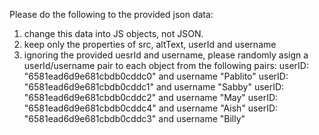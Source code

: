Please do the following to the provided json data:
1. change this data into JS objects, not JSON.
2. keep only the properties of src, altText, userId and username
3. ignoring the provided uesrId and username, please randomly asign a userId/username pair to each object from the following pairs:
userID: "6581ead6d9e681cbdb0cddc0" and username "Pablito"
userID: "6581ead6d9e681cbdb0cddc1" and username "Sabby"
userID: "6581ead6d9e681cbdb0cddc2" and username "May"
userID: "6581ead6d9e681cbdb0cddc4" and username "Aish"
userID: "6581ead6d9e681cbdb0cddc3" and username "Billy"
